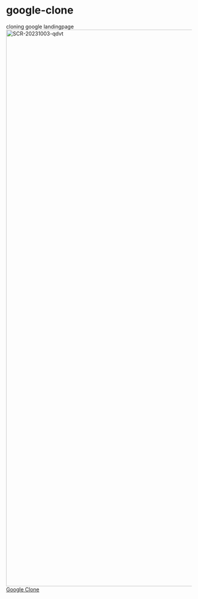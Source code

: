 # google-clone
cloning google landingpage
<img width="1512" alt="SCR-20231003-qdvt" src="https://github.com/kisyam/google-clone/assets/104766571/666b4dc2-dfb9-44cf-949f-cbdc954b0394">
[Google Clone](http://www.google.co.kr](https://kisyam.github.io/google-clone)https://kisyam.github.io/google-clone)
